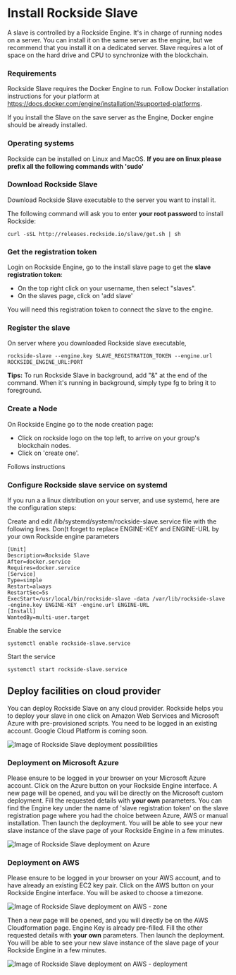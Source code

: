 
# <a name="install_rockside_slave"></a> Install Rockside Slave
A slave is controlled by a Rockside Engine. It's in charge of running nodes on a server. You can install it on the same server as the engine, but we recommend that you install it on a dedicated server. Slave requires a lot of space on the hard drive and CPU to synchronize with the blockchain.


### Requirements

Rockside Slave requires the Docker Engine to run. Follow Docker installation instructions for your platform at https://docs.docker.com/engine/installation/#supported-platforms.

If you install the Slave on the save server as the Engine, Docker engine should be already installed.

### Operating systems

Rockside can be installed on Linux and MacOS.
**If you are on linux please prefix all the following commands with 'sudo'**


### Download Rockside Slave

Download Rockside Slave executable to the server you want to install it.

The following command will ask you to enter **your root password** to install Rockside:
```
curl -sSL http://releases.rockside.io/slave/get.sh | sh
```

### Get the registration token

Login on Rockside Engine, go to the install slave page to get the **slave registration token**:

- On the top right click on your username, then select "slaves".
- On the slaves page, click on 'add slave'

You will need this registration token to connect the slave to the engine.

### Register the slave

On server where you downloaded Rockside slave executable,

```
rockside-slave --engine.key SLAVE_REGISTRATION_TOKEN --engine.url ROCKSIDE_ENGINE_URL:PORT
```

**Tips:** To run Rockside Slave in background, add "&" at the end of the command. When it's running in background, simply type fg to bring it to foreground.

### Create a Node

On Rockside Engine go to the node creation page:

- Click on rockside logo on the top left, to arrive on your group's blockchain nodes.
- Click on 'create one'.

Follows instructions

### Configure Rockside slave service on systemd

If you run a a linux distribution on your server, and use systemd, here are the configuration steps:

Create and edit /lib/systemd/system/rockside-slave.service file with the following lines. Don(t forget to replace ENGINE-KEY and ENGINE-URL by your own Rockside engine parameters

    [Unit]
    Description=Rockside Slave
    After=docker.service
    Requires=docker.service
    [Service]
    Type=simple
    Restart=always
    RestartSec=5s
    ExecStart=/usr/local/bin/rockside-slave -data /var/lib/rockside-slave -engine.key ENGINE-KEY -engine.url ENGINE-URL
    [Install]
    WantedBy=multi-user.target

Enable the service

    systemctl enable rockside-slave.service

Start the service

    systemctl start rockside-slave.service

## Deploy facilities on cloud provider

You can deploy Rockside Slave on any cloud provider. Rockside helps you to deploy your slave in one click on Amazon Web Services and Microsoft Azure with pre-provisioned scripts. You need to be logged in an existing account. Google Cloud Platform is coming soon.

![Image of Rockside Slave deployment possibilities](https://raw.githubusercontent.com/blockchain-studio/rockside/master/doc/slave_deployment.png)


### Deployment on Microsoft Azure

Please ensure to be logged in your browser on your Microsoft Azure account. Click on the Azure button on your Rockside Engine interface. A new page will be opened, and you will be directly on the Microsoft custom deployment. Fill the requested details with **your own** parameters. You can find the Engine key under the name of 'slave registration token' on the slave registration page where you had the choice between Azure, AWS or manual installation. Then launch the deployment. You will be able to see your new slave instance of the slave page of your Rockside Engine in a few minutes.


![Image of Rockside Slave deployment on Azure](https://raw.githubusercontent.com/blockchain-studio/rockside/master/doc/azure_custom_deployment.png)


### Deployment on AWS

Please ensure to be logged in your browser on your AWS account, and to have already an existing EC2 key pair. Click on the AWS button on your Rockside Engine interface. You will be asked to choose a timezone.

![Image of Rockside Slave deployment on AWS - zone](https://raw.githubusercontent.com/blockchain-studio/rockside/master/doc/aws_zone.png)


Then a new page will be opened, and you will directly be on the AWS Cloudformation page. Engine Key is already pre-filled. Fill the other requested details with **your own** parameters. Then launch the deployment. You will be able to see your new slave instance of the slave page of your Rockside Engine in a few minutes.


![Image of Rockside Slave deployment on AWS - deployment](https://raw.githubusercontent.com/blockchain-studio/rockside/master/doc/aws_deployment.png)
